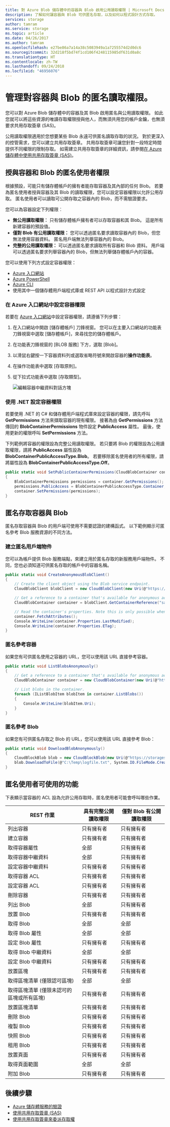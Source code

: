 ```yaml
---
title: 對 Azure Blob 儲存體中的容器與 Blob 啟用公用讀取權限 | Microsoft Docs
description: 了解如何讓容器與 Blob 可供匿名存取，以及如何以程式設計方式存取。
services: storage
author: tamram
ms.service: storage
ms.topic: article
ms.date: 04/26/2017
ms.author: tamram
ms.openlocfilehash: e27be86a7a14a38c5083949a1a7255574d2d0dc6
ms.sourcegitcommit: 32d218f5bd74f1cd106f4248115985df631d0a8c
ms.translationtype: HT
ms.contentlocale: zh-TW
ms.lasthandoff: 09/24/2018
ms.locfileid: "46956076"
---
```

# <a name="manage-anonymous-read-access-to-containers-and-blobs"></a>管理對容器與 Blob 的匿名讀取權限。
您可以對 Azure Blob 儲存體中的容器及其 Blob 啟用匿名與公用讀取權限。 如此您就可以將這些資源的唯讀存取權限授與他人，而無須共用您的帳戶金鑰，也無須要求共用存取簽章 (SAS)。

公用讀取權限適用於您想要某些 Blob 永遠可供匿名讀取存取的狀況。 對於更深入的控管需求，您可以建立共用存取簽章。 共用存取簽章可讓您針對一段特定時間提供不同權限的限制存取。 如需建立共用存取簽章的詳細資訊，請參閱[在 Azure 儲存體中使用共用存取簽章 (SAS)](../common/storage-dotnet-shared-access-signature-part-1.md?toc=%2fazure%2fstorage%2fblobs%2ftoc.json)。

## <a name="grant-anonymous-users-permissions-to-containers-and-blobs"></a>授與容器和 Blob 的匿名使用者權限
根據預設，可能只有儲存體帳戶的擁有者能存取容器及其內部的任何 Blob。 若要為匿名使用者授與容器及其 Blob 的讀取權限，您可以設定容器權限以允許公用存取。 匿名使用者可以讀取可公開存取之容器內的 Blob，而不需驗證要求。

您可以為容器設定下列權限︰

* **無公用讀取權限︰** 只有儲存體帳戶擁有者可以存取容器和其 Blob。 這是所有新建容器的預設值。
* **僅對 Blob 有公用讀取權限：** 您可以透過匿名要求讀取容器內的 Blob，但您無法使用容器資料。 匿名用戶端無法列舉容器內的 Blob。
* **完整的公用讀取權限：** 可以透過匿名要求讀取所有容器和 Blob 資料。 用戶端可以透過匿名要求列舉容器內的 Blob，但無法列舉儲存體帳戶內的容器。

您可以使用下列方式設定容器權限：

* [Azure 入口網站](https://portal.azure.com)
* [Azure PowerShell](../common/storage-powershell-guide-full.md?toc=%2fazure%2fstorage%2fblobs%2ftoc.json)
* [Azure CLI](../common/storage-azure-cli.md?toc=%2fazure%2fstorage%2fblobs%2ftoc.json#create-and-manage-blobs)
* 使用其中一個儲存體用戶端程式庫或 REST API 以程式設計方式設定

### <a name="set-container-permissions-in-the-azure-portal"></a>在 Azure 入口網站中設定容器權限
若要在 [Azure 入口網站](https://portal.azure.com)中設定容器權限，請遵循下列步驟：

1. 在入口網站中開啟 [儲存體帳戶] 刀鋒視窗。 您可以在主要入口網站的功能表刀鋒視窗中選取 [儲存體帳戶]，來尋找您的儲存體帳戶。
1. 在功能表刀鋒視窗的 [BLOB 服務] 下方，選取 [Blob]。
1. 以滑鼠右鍵按一下容器資料列或選取省略符號來開啟容器的**操作功能表**。
1. 在操作功能表中選取 [存取原則]。
1. 從下拉式功能表中選取 [存取類型]。

    ![編輯容器中繼資料對話方塊](./media/storage-manage-access-to-resources/storage-manage-access-to-resources-0.png)

### <a name="set-container-permissions-with-net"></a>使用 .NET 設定容器權限
若要使用 .NET 的 C# 和儲存體用戶端程式庫來設定容器的權限，請先呼叫 **GetPermissions** 方法來擷取容器的現有權限。 接著為由 **GetPermissions** 方法傳回的 **BlobContainerPermissions** 物件設定 **PublicAccess** 屬性。 最後，使用更新的權限呼叫 **SetPermissions** 方法。

下列範例將容器的權限設為完整公用讀取權限。 若只要將 Blob 的權限設為公用讀取權限，請將 **PublicAccess** 屬性設為 **BlobContainerPublicAccessType.Blob**。 若要移除匿名使用者的所有權限，請將屬性設為 **BlobContainerPublicAccessType.Off**。

```csharp
public static void SetPublicContainerPermissions(CloudBlobContainer container)
{
    BlobContainerPermissions permissions = container.GetPermissions();
    permissions.PublicAccess = BlobContainerPublicAccessType.Container;
    container.SetPermissions(permissions);
}
```

## <a name="access-containers-and-blobs-anonymously"></a>匿名存取容器與 Blob
匿名存取容器與 Blob 的用戶端可使用不需要認證的建構函式。 以下範例顯示可匿名參考 Blob 服務資源的不同方法。

### <a name="create-an-anonymous-client-object"></a>建立匿名用戶端物件
您可以為帳戶提供 Blob 服務端點，來建立用於匿名存取的新服務用戶端物件。 不同，您也必須知道可供匿名存取的帳戶中的容器名稱。

```csharp
public static void CreateAnonymousBlobClient()
{
    // Create the client object using the Blob service endpoint.
    CloudBlobClient blobClient = new CloudBlobClient(new Uri(@"https://storagesample.blob.core.windows.net"));

    // Get a reference to a container that's available for anonymous access.
    CloudBlobContainer container = blobClient.GetContainerReference("sample-container");

    // Read the container's properties. Note this is only possible when the container supports full public read access.
    container.FetchAttributes();
    Console.WriteLine(container.Properties.LastModified);
    Console.WriteLine(container.Properties.ETag);
}
```

### <a name="reference-a-container-anonymously"></a>匿名參考容器
如果您有可供匿名使用之容器的 URL，您可以使用該 URL 直接參考容器。

```csharp
public static void ListBlobsAnonymously()
{
    // Get a reference to a container that's available for anonymous access.
    CloudBlobContainer container = new CloudBlobContainer(new Uri(@"https://storagesample.blob.core.windows.net/sample-container"));

    // List blobs in the container.
    foreach (IListBlobItem blobItem in container.ListBlobs())
    {
        Console.WriteLine(blobItem.Uri);
    }
}
```

### <a name="reference-a-blob-anonymously"></a>匿名參考 Blob
如果您有可供匿名存取之 Blob 的 URL，您可以使用該 URL 直接參考 Blob：

```csharp
public static void DownloadBlobAnonymously()
{
    CloudBlockBlob blob = new CloudBlockBlob(new Uri(@"https://storagesample.blob.core.windows.net/sample-container/logfile.txt"));
    blob.DownloadToFile(@"C:\Temp\logfile.txt", System.IO.FileMode.Create);
}
```

## <a name="features-available-to-anonymous-users"></a>匿名使用者可使用的功能
下表顯示當容器的 ACL 設為允許公用存取時，匿名使用者可能會呼叫哪些作業。

| REST 作業 | 具有完整公開讀取權限 | 僅對 Blob 有公開讀取權限 |
| --- | --- | --- |
| 列出容器 |只有擁有者 |只有擁有者 |
| 建立容器 |只有擁有者 |只有擁有者 |
| 取得容器屬性 |全部 |只有擁有者 |
| 取得容器中繼資料 |全部 |只有擁有者 |
| 設定容器中繼資料 |只有擁有者 |只有擁有者 |
| 取得容器 ACL |只有擁有者 |只有擁有者 |
| 設定容器 ACL |只有擁有者 |只有擁有者 |
| 刪除容器 |只有擁有者 |只有擁有者 |
| 列出 Blob |全部 |只有擁有者 |
| 放置 Blob |只有擁有者 |只有擁有者 |
| 取得 Blob |全部 |全部 |
| 取得 Blob 屬性 |全部 |全部 |
| 設定 Blob 屬性 |只有擁有者 |只有擁有者 |
| 取得 Blob 中繼資料 |全部 |全部 |
| 設定 Blob 中繼資料 |只有擁有者 |只有擁有者 |
| 放置區塊 |只有擁有者 |只有擁有者 |
| 取得區塊清單 (僅限認可區塊) |全部 |全部 |
| 取得區塊清單 (僅限未認可的區塊或所有區塊) |只有擁有者 |只有擁有者 |
| 放置區塊清單 |只有擁有者 |只有擁有者 |
| 刪除 Blob |只有擁有者 |只有擁有者 |
| 複製 Blob |只有擁有者 |只有擁有者 |
| 快照 Blob |只有擁有者 |只有擁有者 |
| 租用 Blob |只有擁有者 |只有擁有者 |
| 放置頁面 |只有擁有者 |只有擁有者 |
| 取得頁面範圍 |全部 |全部 |
| 附加 Blob |只有擁有者 |只有擁有者 |

## <a name="next-steps"></a>後續步驟

* [Azure 儲存體服務的驗證](https://msdn.microsoft.com/library/azure/dd179428.aspx)
* [使用共用存取簽章 (SAS)](../common/storage-dotnet-shared-access-signature-part-1.md?toc=%2fazure%2fstorage%2fblobs%2ftoc.json)
* [使用共用存取簽章來委派存取權](https://msdn.microsoft.com/library/azure/ee395415.aspx)
